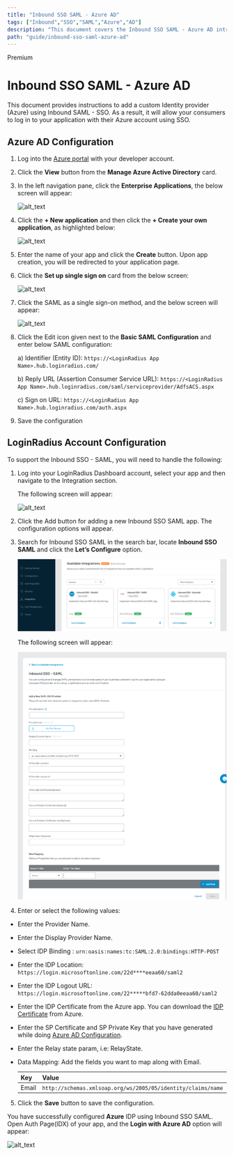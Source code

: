 ```yaml
---
title: "Inbound SSO SAML - Azure AD"
tags: ["Inbound","SSO","SAML","Azure","AD"]
description: "This document covers the Inbound SSO SAML - Azure AD introduction and its protocols supported by the LoginRadius Identity Platform."
path: "guide/inbound-sso-saml-azure-ad"
---
```


<span class="devloper-premium plan-tag">Premium</span>

# Inbound SSO SAML - Azure AD

This document provides instructions to add a custom Identity provider (Azure) using Inbound SAML - SSO. As a result, it will allow your consumers to log in to your application with their Azure account using SSO.

## Azure AD Configuration

1. Log into the <a href="http://portal.azure.com/" target="_blank">Azure portal</a> with your developer account.

2. Click the **View** button from the **Manage Azure Active Directory** card.

3. In the left navigation pane, click the **Enterprise Applications**, the below screen will appear:

   ![alt_text](images/enterprise_azure.png "image_tooltip")

4. Click the **+ New application** and then click the **+ Create your own application**, as highlighted below:

   ![alt_text](images/gallery_azure.png "image_tooltip")

5. Enter the name of your app and click the **Create** button. Upon app creation, you will be redirected to your application page.

6. Click the **Set up single sign on** card from the below screen:

   ![alt_text](images/setup_sso.png "image_tooltip")

7. Click the SAML as a single sign-on method, and the below screen will appear:

   ![alt_text](images/newtest1.png "image_tooltip")

8. Click the Edit icon given next to the **Basic SAML Configuration** and enter below SAML configuration:

    a) Identifier (Entity ID): `https://<LoginRadius App Name>.hub.loginradius.com/`

    b) Reply URL (Assertion Consumer Service URL): `https://<LoginRadius App Name>.hub.loginradius.com/saml/serviceprovider/AdfsACS.aspx`

    c) Sign on URL: `https://<LoginRadius App Name>.hub.loginradius.com/auth.aspx`

9. Save the configuration

## LoginRadius Account Configuration

To support the Inbound SSO - SAML, you will need to handle the following:

1. Log into your LoginRadius Dashboard account, select your app and then navigate to the Integration section.

   The following screen will appear:

   ![alt_text](images/integration_configure.png "image_tooltip")

2. Click the Add button for adding a new Inbound SSO SAML app. The configuration options will appear.

3. Search for Inbound SSO SAML in the search bar, locate **Inbound SSO SAML** and click the  **Let’s Configure** option.

   ![alt_text](images/integrations-available-new.png "image_tooltip")

   The following screen will appear:

   ![alt_text](images/configure.png "image_tooltip")

4. Enter or select the following values:

* Enter the Provider Name.

* Enter the Display Provider Name.

* Select IDP Binding : `urn:oasis:names:tc:SAML:2.0:bindings:HTTP-POST`

* Enter the IDP Location: `https://login.microsoftonline.com/22d****eeaa60/saml2`

* Enter the IDP Logout URL: `https://login.microsoftonline.com/22*****bfd7-62dda0eeaa60/saml2`

* Enter the IDP Certificate from the Azure app. You can download the <a href="https://docs.microsoft.com/en-us/azure/active-directory/manage-apps/manage-certificates-for-federated-single-sign-on" target="_blank">IDP Certificate</a> from Azure.

* Enter the SP Certificate and SP Private Key that you have generated while doing [Azure AD Configuration](#azure-ad-configuration).

* Enter the Relay state param, i.e: RelayState.

* Data Mapping: Add the fields you want to map along with Email.

    | Key | Value | |
    |----|----|-----|
    |Email | `http://schemas.xmlsoap.org/ws/2005/05/identity/claims/name` |


5. Click the **Save** button to save the configuration.

You have successfully configured **Azure** IDP using Inbound SSO SAML. Open Auth Page(IDX) of your app, and the **Login with Azure AD** option will appear:

![alt_text](images/login_azure.png "image_tooltip")
